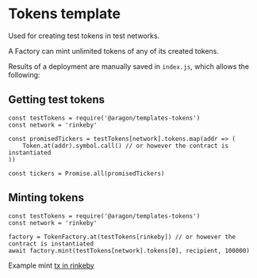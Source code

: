# Tokens template

Used for creating test tokens in test networks.

A Factory can mint unlimited tokens of any of its created tokens.

Results of a deployment are manually saved in `index.js`, which allows the
following:

## Getting test tokens

```
const testTokens = require('@aragon/templates-tokens')
const network = 'rinkeby'

const promisedTickers = testTokens[network].tokens.map(addr => (
    Token.at(addr).symbol.call() // or however the contract is instantiated
))

const tickers = Promise.all(promisedTickers)

```

## Minting tokens

```
const testTokens = require('@aragon/templates-tokens')
const network = 'rinkeby'

factory = TokenFactory.at(testTokens[rinkeby]) // or however the contract is instantiated
await factory.mint(testTokens[network].tokens[0], recipient, 100000)
```

Example mint [tx in rinkeby](https://rinkeby.etherscan.io/tx/0xfc285a827d99bedc46b589843b424dde61bcb40ef3d5991f49e652cc92f958f7)
